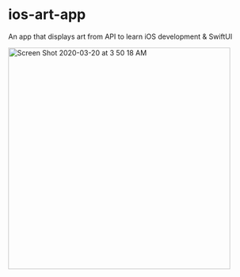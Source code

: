 # ios-art-app
An app that displays art from API to learn iOS development & SwiftUI

<img width="448" alt="Screen Shot 2020-03-20 at 3 50 18 AM" src="https://user-images.githubusercontent.com/1470768/77202596-08628f80-6ac5-11ea-9809-36d67462e1e0.png">
